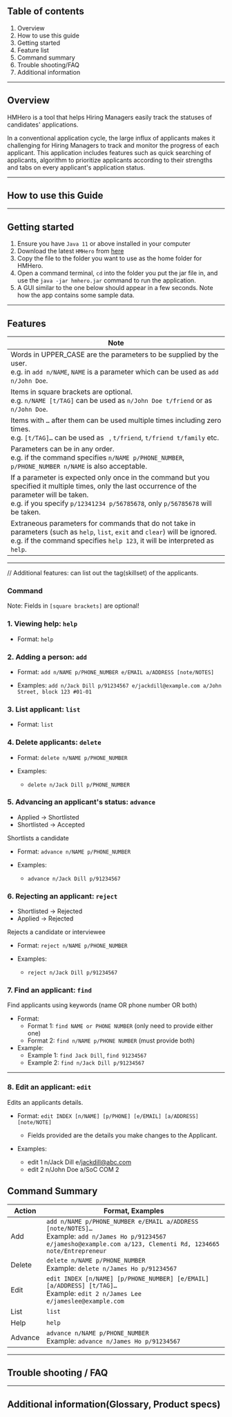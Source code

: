 ## Table of contents

1. Overview
2. How to use this guide
3. Getting started
4. Feature list
5. Command summary
6. Trouble shooting/FAQ
7. Additional information

---

## Overview

HMHero is a tool that helps Hiring Managers easily track the statuses of candidates' applications.

In a conventional application cycle, the large influx of applicants makes it challenging for Hiring Managers to track and monitor the progress of each applicant. This application includes features such as quick searching of applicants, algorithm to prioritize applicants according to their strengths and tabs on every applicant's application status.

---

## How to use this Guide

---

## Getting started

1. Ensure you have `Java 11` or above installed in your computer
2. Download the latest `HMHero` from [here]()
3. Copy the file to the folder you want to use as the home folder for HMHero.
4. Open a command terminal, `cd` into the folder you put the jar file in, and use the `java -jar hmhero.jar` command to run the application.
5. A GUI similar to the one below should appear in a few seconds. Note how the app contains some sample data.

---

## Features

| Note                                                                                                                                                                                                                               |
| ---------------------------------------------------------------------------------------------------------------------------------------------------------------------------------------------------------------------------------- |
| Words in UPPER_CASE are the parameters to be supplied by the user.<br>e.g. in `add n/NAME`, `NAME` is a parameter which can be used as `add n/John Doe`.                                                                           |
| Items in square brackets are optional.<br>e.g. `n/NAME [t/TAG]` can be used as `n/John Doe t/friend` or as `n/John Doe`.                                                                                                           |
| Items with `…​` after them can be used multiple times including zero times.<br>e.g. `[t/TAG]…​` can be used as ` `, `t/friend`, `t/friend t/family` etc.                                                                           |
| Parameters can be in any order.<br>e.g. if the command specifies `n/NAME p/PHONE_NUMBER`, `p/PHONE_NUMBER n/NAME` is also acceptable.                                                                                              |
| If a parameter is expected only once in the command but you specified it multiple times, only the last occurrence of the parameter will be taken.<br>e.g. if you specify `p/12341234 p/56785678`, only `p/56785678` will be taken. |
| Extraneous parameters for commands that do not take in parameters (such as `help`, `list`, `exit` and `clear`) will be ignored.<br>e.g. if the command specifies `help 123`, it will be interpreted as `help`.                     |

---
// Additional features: can list out the tag(skillset) of the applicants.
### **Command**

Note: Fields in `[square brackets]` are optional!

### 1. Viewing help: `help`

- Format: `help`

### 2. Adding a person: `add`

- Format: `add n/NAME p/PHONE_NUMBER e/EMAIL a/ADDRESS [note/NOTES]`

- Examples: `add n/Jack Dill p/91234567 e/jackdill@example.com a/John Street, block 123 #01-01`

### 3. List applicant: `list`

- Format: `list`

### 4. Delete applicants: `delete`

- Format: `delete n/NAME p/PHONE_NUMBER`

- Examples:
    - `delete n/Jack Dill p/PHONE_NUMBER`

### 5. Advancing an applicant's status: `advance`

- Applied -> Shortlisted
- Shortlisted -> Accepted

Shortlists a candidate

- Format: `advance n/NAME p/PHONE_NUMBER`

- Examples:
    - `advance n/Jack Dill p/91234567`

### 6. Rejecting an applicant: `reject`

- Shortlisted -> Rejected
- Applied -> Rejected

Rejects a candidate or interviewee

- Format: `reject n/NAME p/PHONE_NUMBER`

- Examples:
    - `reject n/Jack Dill p/91234567`

### 7. Find an applicant: `find`

Find applicants using keywords (name OR phone number OR both)

- Format:
  - Format 1: `find NAME or PHONE NUMBER` (only need to provide either one)
  - Format 2: `find n/NAME p/PHONE NUMBER` (must provide both)
- Example: 
  - Example 1: `find Jack Dill`, `find 91234567`
  - Example 2: `find n/Jack Dill p/91234567`

---

### 8. Edit an applicant: `edit`

Edits an applicants details.

- Format: `edit INDEX [n/NAME] [p/PHONE] [e/EMAIL] [a/ADDRESS] [note/NOTE]`
    * Fields provided are the details you make changes to the Applicant.

- Examples:
    - edit 1 n/Jack Dill e/jackdill@abc.com
    - edit 2 n/John Doe a/SoC COM 2

## Command Summary

| Action  | Format, Examples                                                                                                                                                        |
| ------- | ----------------------------------------------------------------------------------------------------------------------------------------------------------------------- |
| Add     | `add n/NAME p/PHONE_NUMBER e/EMAIL a/ADDRESS [note/NOTES]…`<br>Example: `add n/James Ho p/91234567 e/jamesho@example.com a/123, Clementi Rd, 1234665 note/Entrepreneur` |
| Delete  | `delete n/NAME p/PHONE_NUMBER`<br>Example: `delete n/James Ho p/91234567`                                                                                               |
| Edit    | `edit INDEX [n/NAME] [p/PHONE_NUMBER] [e/EMAIL] [a/ADDRESS] [t/TAG]…`<br>Example: `edit 2 n/James Lee e/jameslee@example.com`                                           |
| List    | `list`                                                                                                                                                                  |
| Help    | `help`                                                                                                                                                                  |
| Advance | `advance n/NAME p/PHONE_NUMBER`<br>Example: `advance n/James Ho p/91234567`                                                                                             |

---

## Trouble shooting / FAQ

---

## Additional information(Glossary, Product specs)
